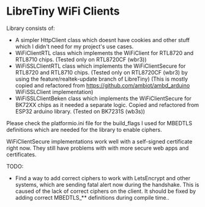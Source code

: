 # LibreTiny WiFi Clients
Library consists of:
- A simpler HttpClient class which doesnt have cookies and other stuff which I didn't need for my project's use cases.
- WiFiClientRTL class which implements the WiFiClient for RTL8720 and RTL8710 chips. (Tested only on RTL8720CF (wbr3))
- WiFiSSLClientRTL class which implements the WiFiClientSecure for RTL8720 and RTL8710 chips. (Tested only on RTL8720CF (wbr3) by using the feature/realtek-update branch of LibreTiny) (This is mostly copied and refactored from https://github.com/ambiot/ambd_arduino WiFiSSLClient implementation)
- WiFiSSLClientBeken class which implements the WiFiClientSecure for BK72XX chips as it needed a separate logic. Copied and refactored from ESP32 arduino library. (Tested on BK7231S (wb3s))


Please check the platformio.ini file for the build_flags I used for MBEDTLS definitions which are needed for the library to enable ciphers.

WiFiClientSecure implementations work well with a self-signed certificate right now. They still have problems with with more secure web apps and certificates.


TODO:
- Find a way to add correct ciphers to work with LetsEncrypt and other systems, which are sending fatal alert now during the handshake. This is caused of the lack of correct ciphers on the client. It should be fixed by adding correct MBEDTLS_** definitions during compile time..
